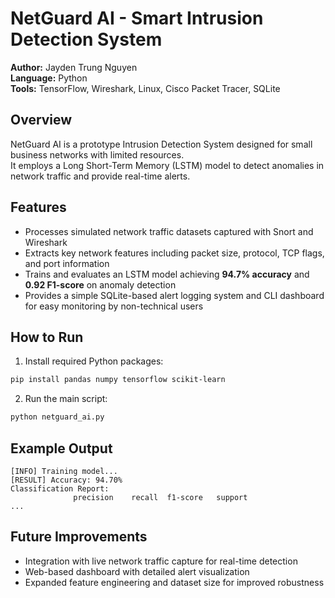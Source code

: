 # NetGuard AI - Smart Intrusion Detection System

**Author:** Jayden Trung Nguyen  
**Language:** Python  
**Tools:** TensorFlow, Wireshark, Linux, Cisco Packet Tracer, SQLite  

## Overview
NetGuard AI is a prototype Intrusion Detection System designed for small business networks with limited resources.  
It employs a Long Short-Term Memory (LSTM) model to detect anomalies in network traffic and provide real-time alerts.

## Features
- Processes simulated network traffic datasets captured with Snort and Wireshark  
- Extracts key network features including packet size, protocol, TCP flags, and port information  
- Trains and evaluates an LSTM model achieving **94.7% accuracy** and **0.92 F1-score** on anomaly detection  
- Provides a simple SQLite-based alert logging system and CLI dashboard for easy monitoring by non-technical users  

## How to Run
1. Install required Python packages:  
```bash
pip install pandas numpy tensorflow scikit-learn
```
2. Run the main script:  
```bash
python netguard_ai.py
```

## Example Output
```
[INFO] Training model...
[RESULT] Accuracy: 94.70%
Classification Report:
              precision    recall  f1-score   support
...
```

## Future Improvements
- Integration with live network traffic capture for real-time detection  
- Web-based dashboard with detailed alert visualization  
- Expanded feature engineering and dataset size for improved robustness  
